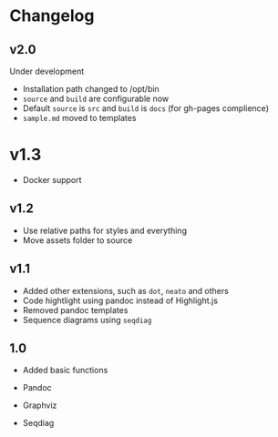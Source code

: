 # Changelog

## v2.0

Under development

* Installation path changed to /opt/bin
* `source` and `build` are configurable now
* Default `source` is `src` and `build` is `docs` (for gh-pages complience)
* `sample.md` moved to templates

# v1.3

* Docker support

## v1.2

* Use relative paths for styles and everything
* Move assets folder to source

## v1.1

* Added other extensions, such as `dot`, `neato` and others
* Code hightlight using pandoc instead of Highlight.js
* Removed pandoc templates
* Sequence diagrams using `seqdiag`

## 1.0

* Added basic functions
* Pandoc

* Graphviz
* Seqdiag
